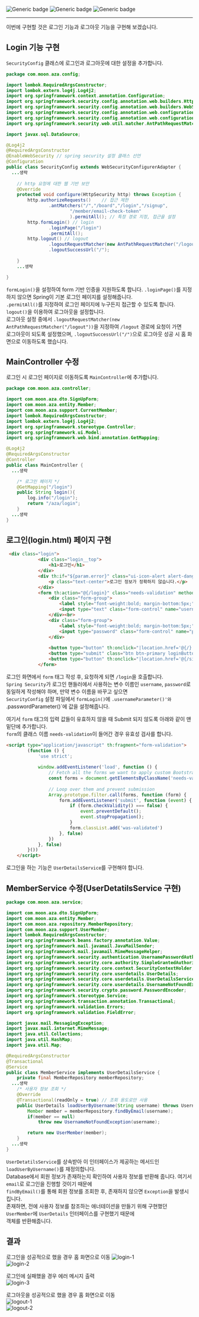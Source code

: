 ![Generic badge](https://img.shields.io/badge/JAVA-11-blue.svg) 
![Generic badge](https://img.shields.io/badge/SpringBoot-2.6.3-yellow.svg)
![Generic badge](https://img.shields.io/badge/Gradle-7.4-orange.svg)

***
이번에 구현할 것은 로그인 기능과 로그아웃 기능을 구현해 보겠습니다.  

## Login 기능 구현  
`SecurityConfig` 클래스에 로그인과 로그아웃에 대한 설정을 추가합니다.  
```java
package com.moon.aza.config;

import lombok.RequiredArgsConstructor;
import lombok.extern.log4j.Log4j2;
import org.springframework.context.annotation.Configuration;
import org.springframework.security.config.annotation.web.builders.HttpSecurity;
import org.springframework.security.config.annotation.web.builders.WebSecurity;
import org.springframework.security.config.annotation.web.configuration.EnableWebSecurity;
import org.springframework.security.config.annotation.web.configuration.WebSecurityConfigurerAdapter;
import org.springframework.security.web.util.matcher.AntPathRequestMatcher;

import javax.sql.DataSource;

@Log4j2
@RequiredArgsConstructor
@EnableWebSecurity // spring security 설정 클래스 선언
@Configuration
public class SecurityConfig extends WebSecurityConfigurerAdapter {
  ...생략
  
    // http 요청에 대한 웹 기반 보안
    @Override
    protected void configure(HttpSecurity http) throws Exception {
        http.authorizeRequests()    // 접근 제한
                .antMatchers("/","/board","/login","/signup",
                        "/member/email-check-token"
                        ).permitAll(); // 특정 경로 지정, 접근을 설정
        http.formLogin() // login
                .loginPage("/login")
                .permitAll();
        http.logout() // logout
                .logoutRequestMatcher(new AntPathRequestMatcher("/logout"))
                .logoutSuccessUrl("/");
    
    }
    ...생략

}
```
`formLogin()`을 설정하여 form 기반 인증을 지원하도록 합니다. `.loginPage()`를 지정하지 않으면 Spring이 기본 로그인 페이지를 설정해줍니다.  
`.permitAll()`를 지정하여 로그인 페이지에 누구든지 접근할 수 있도록 합니다.  
`logout()`을 이용하여 로그아웃을 설정합니다.  
로그아웃 설정 중에서 `.logoutRequestMatcher(new AntPathRequestMatcher("/logout"))`을 지정하여 `/logout` 경로에 요청이 가면  
로그아웃이 되도록 설정했으며, `.logoutSuccessUrl("/")`으로 로그아웃 성공 시 홈 화면으로 이동하도록 했습니다.  

## MainController 수정
로그인 시 로그인 페이지로 이동하도록 `MainController`에 추가합니다.  
```java
package com.moon.aza.controller;

import com.moon.aza.dto.SignUpForm;
import com.moon.aza.entity.Member;
import com.moon.aza.support.CurrentMember;
import lombok.RequiredArgsConstructor;
import lombok.extern.log4j.Log4j2;
import org.springframework.stereotype.Controller;
import org.springframework.ui.Model;
import org.springframework.web.bind.annotation.GetMapping;

@Log4j2
@RequiredArgsConstructor
@Controller
public class MainController {
  ...생략

    /* 로그인 페이지 */
    @GetMapping("/login")
    public String login(){
        log.info("/login");
        return "/aza/login";
    }
  ...생략
}

```
## 로그인(login.html) 페이지 구현  
```html
 <div class="login">
            <div class="login__top">
                <h1>로그인</h1>
            </div>
            <div th:if="${param.error}" class="ui-icon-alert alert-danger" role="alert">
                <p class="text-center">로그인 정보가 정확하지 않습니다.</p>
            </div>
            <form th:action="@{/login}" class="needs-validation" method="post">
                <div class="form-group">
                    <label style="font-weight:bold; margin-bottom:5px;">이메일</label>
                    <input type="text" class="form-control" name="username" placeholder="이메일을 입력해주세요">
                </div><br>
                <div class="form-group">
                    <label style="font-weight:bold; margin-bottom:5px;">비밀번호</label>
                    <input type="password" class="form-control" name="password" placeholder="비밀번호를 입력해주세요" required>             
                </div>
      
                <button type="button" th:onclick="|location.href='@{/}'|" class="btn btn-secondary"><img class="button__icon" th:src="@{/imgs/home-icon-white.png}">홈 화면으로</button>
                <button type="submit" class="btn btn-primary loginButton"><img class="button__icon" th:src="@{/imgs/login-icon-white.png}">로그인</button>
                <button type="button" th:onclick="|location.href='@{/signup}'|" class="btn btn-info" style="color: white;"><img class="button__icon" th:src="@{/imgs/signup-icon-white.png}">회원가입</button>
            </form>
```
로그인 화면에서 `form` 태그 작성 후, 요청하게 되면 `/login`을 호출합니다.  
`Spring Security`가 로그인 핸들러에서 사용하는 변수 이름인 `username`, `password`로 동일하게 작성해야 하며, 만약 변수 이름을 바꾸고 싶으면  
`SecurityConfig` 설정 파일에서 `formLogin()`에 `.usernameParameter()'와 `.passwordParameter()`에 값을 설정해줍니다.  

여기서 `form` 태그의 입력 값들이 유효하지 않을 때 Submit 되지 않도록 아래와 같이 맨 밑단에 추가합니다.  
`form`의 클래스 이름 `needs-validation`이 들어간 경우 유효성 검사를 합니다.  
```html
<script type="application/javascript" th:fragment="form-validation">
        (function () {
            'use strict';
    
            window.addEventListener('load', function () {
                // Fetch all the forms we want to apply custom Bootstrap validation styles to
                const forms = document.getElementsByClassName('needs-validation');
    
                // Loop over them and prevent submission
                Array.prototype.filter.call(forms, function (form) {
                    form.addEventListener('submit', function (event) {
                        if (form.checkValidity() === false) {
                            event.preventDefault();
                            event.stopPropagation();
                        }
                        form.classList.add('was-validated')
                    }, false)
                })
            }, false)
        }())
    </script>
```

로그인을 하는 기능은 `UserDetailsService`를 구현해야 합니다.  
## MemberService 수정(UserDetatilsService 구현)
```java
package com.moon.aza.service;

import com.moon.aza.dto.SignUpForm;
import com.moon.aza.entity.Member;
import com.moon.aza.repository.MemberRepository;
import com.moon.aza.support.UserMember;
import lombok.RequiredArgsConstructor;
import org.springframework.beans.factory.annotation.Value;
import org.springframework.mail.javamail.JavaMailSender;
import org.springframework.mail.javamail.MimeMessageHelper;
import org.springframework.security.authentication.UsernamePasswordAuthenticationToken;
import org.springframework.security.core.authority.SimpleGrantedAuthority;
import org.springframework.security.core.context.SecurityContextHolder;
import org.springframework.security.core.userdetails.UserDetails;
import org.springframework.security.core.userdetails.UserDetailsService;
import org.springframework.security.core.userdetails.UsernameNotFoundException;
import org.springframework.security.crypto.password.PasswordEncoder;
import org.springframework.stereotype.Service;
import org.springframework.transaction.annotation.Transactional;
import org.springframework.validation.Errors;
import org.springframework.validation.FieldError;

import javax.mail.MessagingException;
import javax.mail.internet.MimeMessage;
import java.util.Collections;
import java.util.HashMap;
import java.util.Map;

@RequiredArgsConstructor
@Transactional
@Service
public class MemberService implements UserDetailsService {
    private final MemberRepository memberRepository;
  ...생략
    /* 사용자 정보 조회 */
    @Override
    @Transactional(readOnly = true) // 조회 용도로만 사용
    public UserDetails loadUserByUsername(String username) throws UsernameNotFoundException {
        Member member = memberRepository.findByEmail(username);
        if(member == null)
            throw new UsernameNotFoundException(username);

        return new UserMember(member);
    }
  ...생략
}

```
`UserDetatilsService`를 상속받아 이 인터페이스가 제공하는 메서드인 `loadUserByUsername()`를 재정의합니다.  
Database에서 회원 정보가 존재하는지 확인하여 사용자 정보를 반환해 줍니다. 여기서 `email`로 로그인을 진행할 것이기 때문에  
`findByEmail()`를 통해 회원 정보를 조회한 후, 존재하지 않으면 `Exception`을 발생시킵니다.  
존재하면, 전에 사용자 정보를 참조하는 애너테이션을 만들기 위해 구현했던 `UserMember`에 `UserDetails` 인터페이스를 구현했기 때문에  
객체를 반환해줍니다.  

## 결과  
로그인을 성공적으로 했을 경우 홈 화면으로 이동
![login-1](https://user-images.githubusercontent.com/60730405/158057160-fe3baf17-4dcc-415b-bb48-d6c91f1c2c00.JPG)  
![login-2](https://user-images.githubusercontent.com/60730405/158057173-4fff6e66-4413-4606-a153-a17c219f5025.JPG)  

로그인에 실패했을 경우 에러 메시지 출력  
![login-3](https://user-images.githubusercontent.com/60730405/158057203-397fe5c6-fb28-49ee-893a-a62e18a40c8b.JPG)  

로그아웃을 성공적으로 했을 경우 홈 화면으로 이동  
![logout-1](https://user-images.githubusercontent.com/60730405/158057235-790dde5d-3df4-4ba6-b805-15ba490d0f87.png)  
![logout-2](https://user-images.githubusercontent.com/60730405/158057241-25dd9679-85c5-40f9-a425-d29d683d9744.JPG)
